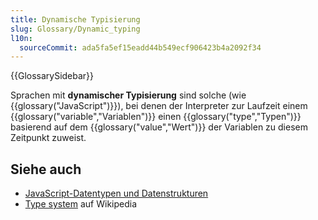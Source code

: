 ```yaml
---
title: Dynamische Typisierung
slug: Glossary/Dynamic_typing
l10n:
  sourceCommit: ada5fa5ef15eadd44b549ecf906423b4a2092f34
---
```


{{GlossarySidebar}}

Sprachen mit **dynamischer Typisierung** sind solche (wie {{glossary("JavaScript")}}), bei denen der Interpreter zur Laufzeit einem {{glossary("variable","Variablen")}} einen {{glossary("type","Typen")}} basierend auf dem {{glossary("value","Wert")}} der Variablen zu diesem Zeitpunkt zuweist.

## Siehe auch

- [JavaScript-Datentypen und Datenstrukturen](/de/docs/Web/JavaScript/Data_structures)
- [Type system](https://en.wikipedia.org/wiki/Type_system#DYNAMIC) auf Wikipedia

